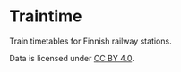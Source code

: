 # Traintime

Train timetables for Finnish railway stations.


Data is licensed under [CC BY 4.0](https://creativecommons.org/licenses/by/4.0/).
